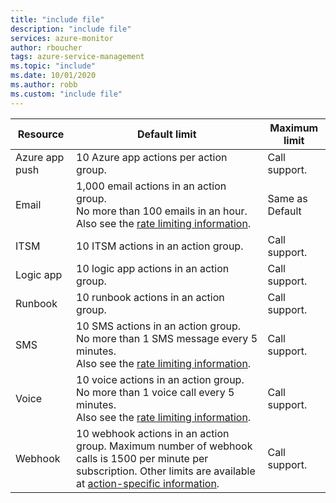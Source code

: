 ```yaml
---
title: "include file" 
description: "include file" 
services: azure-monitor
author: rboucher
tags: azure-service-management
ms.topic: "include"
ms.date: 10/01/2020
ms.author: robb
ms.custom: "include file"
---
```


| Resource | Default limit | Maximum limit |
| --- | --- | --- |
| Azure app push | 10 Azure app actions per action group. | Call support. |
| Email | 1,000 email actions in an action group.<br>No more than 100 emails in an hour.<br>Also see the [rate limiting information](../articles/azure-monitor/platform/alerts-rate-limiting.md). | Same as Default |
| ITSM | 10 ITSM actions in an action group. | Call support. | 
| Logic app | 10 logic app actions in an action group. | Call support. |
| Runbook | 10 runbook actions in an action group. | Call support. |
| SMS | 10 SMS actions in an action group.<br>No more than 1 SMS message every 5 minutes.<br>Also see the [rate limiting information](../articles/azure-monitor/platform/alerts-rate-limiting.md). | Call support. |
| Voice | 10 voice actions in an action group.<br>No more than 1 voice call every 5 minutes.<br>Also see the [rate limiting information](../articles/azure-monitor/platform/alerts-rate-limiting.md). | Call support. |
| Webhook | 10 webhook actions in an action group.  Maximum number of webhook calls is 1500 per minute per subscription. Other limits are available at [action-specific information](../articles/azure-monitor/platform/action-groups.md#action-specific-information).  | Call support. |
